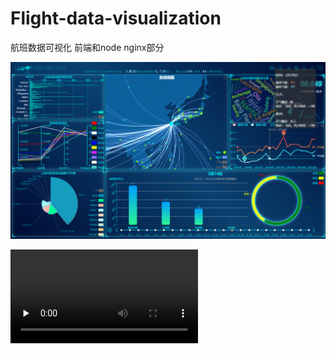 # Flight-data-visualization
航班数据可视化 前端和node nginx部分

![image](./第一屏.png)

<video id="video" controls="" preload="none" poster="">
<source id="mp4" src="./1分半星云航班数据可视化介绍视频.mp4" type="video/mp4">
</video>
